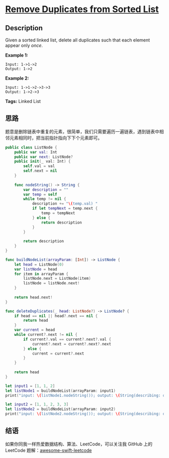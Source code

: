 # [Remove Duplicates from Sorted List][title]

## Description

Given a sorted linked list, delete all duplicates such that each element appear only *once*.

**Example 1:**

```
Input: 1->1->2
Output: 1->2
```

**Example 2:**

```
Input: 1->1->2->3->3
Output: 1->2->3
```

**Tags:** Linked List


## 思路

题意是删除链表中重复的元素，很简单，我们只需要遍历一遍链表，遇到链表中相邻元素相同时，把当前指针指向下下个元素即可。

```swift
public class ListNode {
    public var val: Int
    public var next: ListNode?
    public init(_ val: Int) {
        self.val = val
        self.next = nil
    }
    
    func nodeString() -> String {
        var description = ""
        var temp = self
        while temp != nil {
            description += "\(temp.val) "
            if let tempNext = temp.next {
                temp = tempNext
            } else {
                return description
            }
        }
        
        return description
    }
}

func buildNodeList(arrayParam: [Int]) -> ListNode {
    let head = ListNode(0)
    var listNode = head
    for item in arrayParam {
        listNode.next = ListNode(item)
        listNode = listNode.next!
    }
    
    return head.next!
}

func deleteDuplicates(_ head: ListNode?) -> ListNode? {
    if head == nil || head?.next == nil {
        return head
    }
    var current = head
    while current?.next != nil {
        if current?.val == current?.next?.val {
            current?.next = current?.next?.next
        } else {
            current = current?.next
        }
    }
    
    return head
}

let input1 = [1, 1, 2]
let listNode1 = buildNodeList(arrayParam: input1)
print("input: \(listNode1.nodeString()); output: \(String(describing: deleteDuplicates(listNode1)?.nodeString()))")

let input2 = [1, 1, 2, 3, 3]
let listNode2 = buildNodeList(arrayParam: input2)
print("input: \(listNode2.nodeString()); output: \(String(describing: deleteDuplicates(listNode2)?.nodeString()))")

```


## 结语

如果你同我一样热爱数据结构、算法、LeetCode，可以关注我 GitHub 上的 LeetCode 题解：[awesome-swift-leetcode][zgpeace]



[title]: https://leetcode.com/problems/remove-duplicates-from-sorted-list
[zgpeace]: https://github.com/zgpeace/awesome-swift-leetcode
